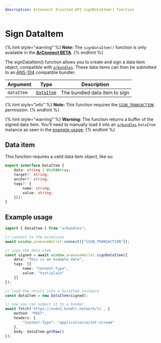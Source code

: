 ```yaml
---
description: ArConnect Injected API signDataItem() function
---
```


# Sign DataItem

{% hint style="warning" %}
**Note:** The `signDataItem()` function is only available in the [**ArConnect BETA**](../devtools/beta.md).
{% endhint %}

The signDataItem() function allows you to create and sign a data item object, compatible with [`arbundles`](https://npmjs.com/arbundles). These data items can then be submitted to an [ANS-104](https://github.com/ArweaveTeam/arweave-standards/blob/master/ans/ANS-104.md) compatible bundler.

| Argument   | Type                                     | Description                   |
| ---------- | ---------------------------------------- | ----------------------------- |
| `dataItem` | [`DataItem`](sign-dataitem.md#data-item) | The bundled data item to sign |

{% hint style="info" %}
**Note:** This function requires the [`SIGN_TRANSACTION`](sign.md) permission.
{% endhint %}

{% hint style="warning" %}
**Warning:** The function returns a buffer of the signed data item. You'll need to manually load it into an [`arbundles`](https://npmjs.com/arbundles) `DataItem` instance as seen in the [example usage](sign-dataitem.md#example-usage).
{% endhint %}

## Data item

This function requires a valid data item object, like so:

```typescript
export interface DataItem {
    data: string | Uint8Array;
    target?: string;
    anchor?: string;
    tags?: {
        name: string;
        value: string;
    }[];
}
```

## Example usage

```ts
import { DataItem } from "arbundles";

// connect to the extension
await window.arweaveWallet.connect(["SIGN_TRANSACTION"]);

// sign the data item
const signed = await window.arweaveWallet.signDataItem({
    data: "This is an example data",
    tags: [{
        name: "Content-Type",
        value: "text/plain"
    }]
});

// load the result into a DataItem instance
const dataItem = new DataItem(signed);

// now you can submit it to a bunder
await fetch(`https://node2.bundlr.network/tx`, {
    method: "POST",
    headers: {
        "Content-Type": "application/octet-stream"
    },
    body: dataItem.getRaw()
});
```
